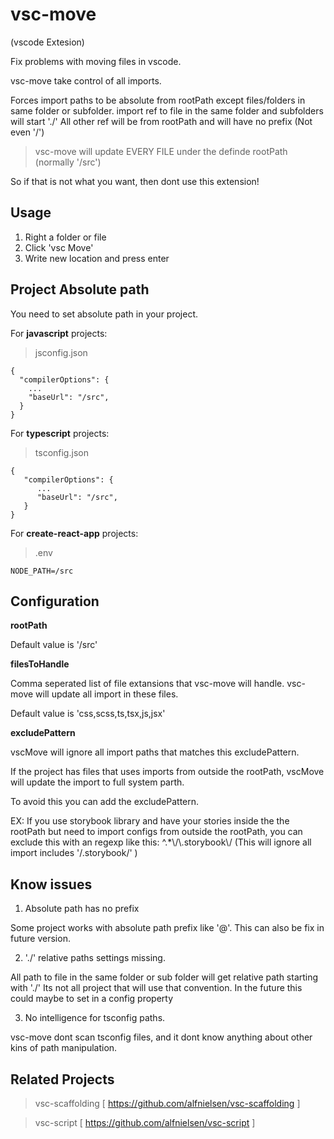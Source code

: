 # vsc-move

(vscode Extesion)

Fix problems with moving files in vscode.

vsc-move take control of all imports.

Forces import paths to be absolute from rootPath except files/folders in same folder or subfolder.
import ref to file in the same folder and subfolders will start './'
All other ref will be from rootPath and will have no prefix (Not even '/')

> vsc-move will update EVERY FILE under the definde rootPath (normally '/src')

So if that is not what you want, then dont use this extension!

## Usage

1. Right a folder or file
2. Click 'vsc Move'
3. Write new location and press enter

## Project Absolute path

You need to set absolute path in your project.

For **javascript** projects:

> jsconfig.json

```
{
  "compilerOptions": {
    ...
    "baseUrl": "/src",
  }
}
```

For **typescript** projects:

> tsconfig.json

```
{
   "compilerOptions": {
      ...
      "baseUrl": "/src",
   }
}
```

For **create-react-app** projects:

> .env

```
NODE_PATH=/src
```

## Configuration

**rootPath**

Default value is '/src'

**filesToHandle**

Comma seperated list of file extansions that vsc-move will handle.
vsc-move will update all import in these files.

Default value is 'css,scss,ts,tsx,js,jsx'

**excludePattern**

vscMove will ignore all import paths that matches this excludePattern.

If the project has files that uses imports from outside the rootPath,
vscMove will update the import to full system parth.

To avoid this you can add the excludePattern.

EX:
If you use storybook library and have your stories inside the the rootPath but need to import configs from outside the rootPath,
you can exclude this with an regexp like this: ^.\*\\/\\.storybook\\/ (This will ignore all import includes '/.storybook/' )

## Know issues

1. Absolute path has no prefix

Some project works with absolute path prefix like '@'.
This can also be fix in future version.

2. './' relative paths settings missing.

All path to file in the same folder or sub folder will get relative path starting with './'
Its not all project that will use that convention.
In the future this could maybe to set in a config property

3. No intelligence for tsconfig paths.

vsc-move dont scan tsconfig files, and it dont know anything about other kins of path manipulation.

## Related Projects

> vsc-scaffolding [ https://github.com/alfnielsen/vsc-scaffolding ]

> vsc-script [ https://github.com/alfnielsen/vsc-script ]
